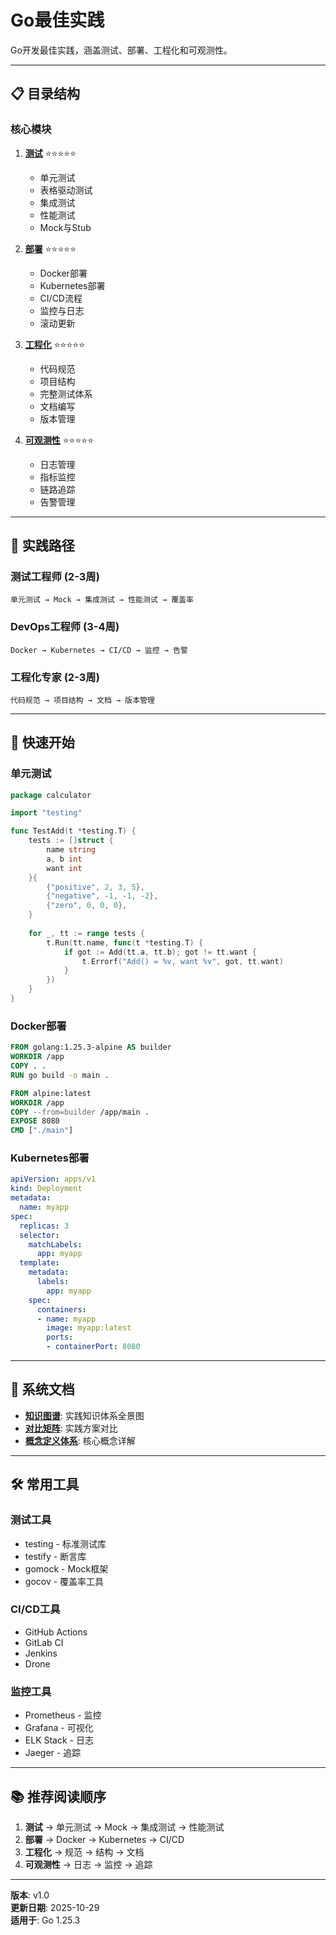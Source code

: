 ﻿# Go最佳实践

Go开发最佳实践，涵盖测试、部署、工程化和可观测性。

---

## 📋 目录结构

### 核心模块

1. **[测试](./testing/README.md)** ⭐⭐⭐⭐⭐
   - 单元测试
   - 表格驱动测试
   - 集成测试
   - 性能测试
   - Mock与Stub

2. **[部署](./deployment/README.md)** ⭐⭐⭐⭐⭐
   - Docker部署
   - Kubernetes部署
   - CI/CD流程
   - 监控与日志
   - 滚动更新

3. **[工程化](./engineering/README.md)** ⭐⭐⭐⭐⭐
   - 代码规范
   - 项目结构
   - 完整测试体系
   - 文档编写
   - 版本管理

4. **[可观测性](./observability/README.md)** ⭐⭐⭐⭐⭐
   - 日志管理
   - 指标监控
   - 链路追踪
   - 告警管理

---

## 🎯 实践路径

### 测试工程师 (2-3周)
```
单元测试 → Mock → 集成测试 → 性能测试 → 覆盖率
```

### DevOps工程师 (3-4周)
```
Docker → Kubernetes → CI/CD → 监控 → 告警
```

### 工程化专家 (2-3周)
```
代码规范 → 项目结构 → 文档 → 版本管理
```

---

## 🚀 快速开始

### 单元测试

```go
package calculator

import "testing"

func TestAdd(t *testing.T) {
    tests := []struct {
        name string
        a, b int
        want int
    }{
        {"positive", 2, 3, 5},
        {"negative", -1, -1, -2},
        {"zero", 0, 0, 0},
    }
    
    for _, tt := range tests {
        t.Run(tt.name, func(t *testing.T) {
            if got := Add(tt.a, tt.b); got != tt.want {
                t.Errorf("Add() = %v, want %v", got, tt.want)
            }
        })
    }
}
```

### Docker部署

```dockerfile
FROM golang:1.25.3-alpine AS builder
WORKDIR /app
COPY . .
RUN go build -o main .

FROM alpine:latest
WORKDIR /app
COPY --from=builder /app/main .
EXPOSE 8080
CMD ["./main"]
```

### Kubernetes部署

```yaml
apiVersion: apps/v1
kind: Deployment
metadata:
  name: myapp
spec:
  replicas: 3
  selector:
    matchLabels:
      app: myapp
  template:
    metadata:
      labels:
        app: myapp
    spec:
      containers:
      - name: myapp
        image: myapp:latest
        ports:
        - containerPort: 8080
```

---

## 📖 系统文档

- **[知识图谱](./00-知识图谱.md)**: 实践知识体系全景图
- **[对比矩阵](./00-对比矩阵.md)**: 实践方案对比
- **[概念定义体系](./00-概念定义体系.md)**: 核心概念详解

---

## 🛠️ 常用工具

### 测试工具
- testing - 标准测试库
- testify - 断言库
- gomock - Mock框架
- gocov - 覆盖率工具

### CI/CD工具
- GitHub Actions
- GitLab CI
- Jenkins
- Drone

### 监控工具
- Prometheus - 监控
- Grafana - 可视化
- ELK Stack - 日志
- Jaeger - 追踪

---

## 📚 推荐阅读顺序

1. **测试** → 单元测试 → Mock → 集成测试 → 性能测试
2. **部署** → Docker → Kubernetes → CI/CD
3. **工程化** → 规范 → 结构 → 文档
4. **可观测性** → 日志 → 监控 → 追踪

---

**版本**: v1.0  
**更新日期**: 2025-10-29  
**适用于**: Go 1.25.3

